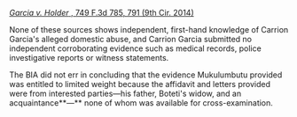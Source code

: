[_Garcia v. Holder_ , 749 F.3d 785, 791  (9th Cir.  2014)](https://app.vlex.com/vid/895561808)

None of these sources shows independent, first-hand knowledge of Carrion Garcia's alleged domestic abuse, and Carrion Garcia submitted no independent corroborating evidence such as medical records, police investigative reports or witness statements.



The BIA did not err in concluding that the evidence Mukulumbutu provided was entitled to limited weight because the affidavit and letters provided were from interested parties—his father, Boteti's widow, and an acquaintance**—** none of whom was available for cross-examination.
<!--stackedit_data:
eyJoaXN0b3J5IjpbLTE3MjQyNDM0MjZdfQ==
-->